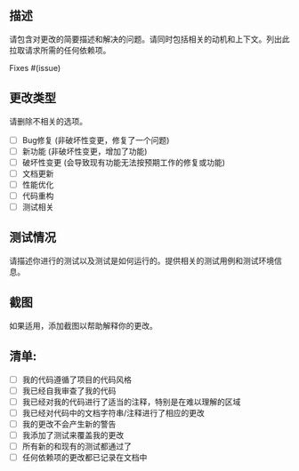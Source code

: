 ## 描述

请包含对更改的简要描述和解决的问题。请同时包括相关的动机和上下文。列出此拉取请求所需的任何依赖项。

Fixes #(issue)

## 更改类型

请删除不相关的选项。

- [ ] Bug修复 (非破坏性变更，修复了一个问题)
- [ ] 新功能 (非破坏性变更，增加了功能)
- [ ] 破坏性变更 (会导致现有功能无法按预期工作的修复或功能)
- [ ] 文档更新
- [ ] 性能优化
- [ ] 代码重构
- [ ] 测试相关

## 测试情况

请描述你进行的测试以及测试是如何运行的。提供相关的测试用例和测试环境信息。

## 截图

如果适用，添加截图以帮助解释你的更改。

## 清单:

- [ ] 我的代码遵循了项目的代码风格
- [ ] 我已经自我审查了我的代码
- [ ] 我已经对我的代码进行了适当的注释，特别是在难以理解的区域
- [ ] 我已经对代码中的文档字符串/注释进行了相应的更改
- [ ] 我的更改不会产生新的警告
- [ ] 我添加了测试来覆盖我的更改
- [ ] 所有新的和现有的测试都通过了
- [ ] 任何依赖项的更改都已记录在文档中 